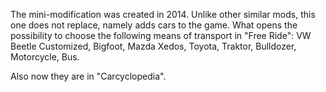    The mini-modification was created in 2014. Unlike other similar mods, this one does not replace, namely adds cars to the game. What opens the possibility to choose the following means of transport in "Free Ride": VW Beetle Customized, Bigfoot, Mazda Xedos, Toyota, Traktor, Bulldozer, Motorcycle, Bus.

   Also now they are in "Carcyclopedia".

